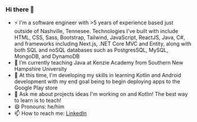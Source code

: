 ### Hi there 👋
- ⚡ I'm a software engineer with >5 years of experience based just outside of Nashville, Tennesee. Technologies I've built with include HTML, CSS, Sass, Bootstrap, Tailwind, JavaScript, ReactJS, Java, C#, and frameworks including Next.js, .NET Core MVC and Entity, along with both SQL and noSQL databases such as PostgresSQL, MySQL, MongoDB, and DynamoDB
- 🔭 I’m currently teaching Java at Kenzie Academy from Southern New Hampshire University
- 🌱 At this time, I'm developing my skills in learning Kotlin and Android development with my end goal being to begin deploying apps to the Google Play store
- 💬 Ask me about projects ideas I'm working on and Kotlin! The best way to learn is to teach!
- 😄 Pronouns: he/him
- 📫 How to reach me: [LinkedIn](https://www.linkedin.com/in/mmeacham92/)

<!--
**mmeacham92/mmeacham92** is a ✨ _special_ ✨ repository because its `README.md` (this file) appears on your GitHub profile.

Here are some ideas to get you started:

- 🔭 I’m currently working on ...
- 🌱 I’m currently learning ...
- 👯 I’m looking to collaborate on ...
- 🤔 I’m looking for help with ...
- 💬 Ask me about ...
- 📫 How to reach me: ...
- 😄 Pronouns: ...
- ⚡ Fun fact: ...
-->
